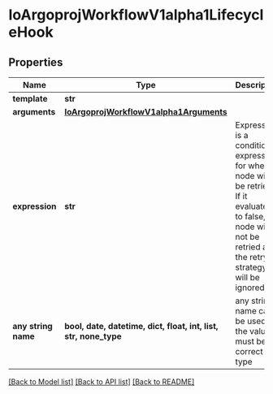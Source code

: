 # IoArgoprojWorkflowV1alpha1LifecycleHook


## Properties
Name | Type | Description | Notes
------------ | ------------- | ------------- | -------------
**template** | **str** |  | 
**arguments** | [**IoArgoprojWorkflowV1alpha1Arguments**](IoArgoprojWorkflowV1alpha1Arguments.md) |  | [optional] 
**expression** | **str** | Expression is a condition expression for when a node will be retried. If it evaluates to false, the node will not be retried and the retry strategy will be ignored | [optional] 
**any string name** | **bool, date, datetime, dict, float, int, list, str, none_type** | any string name can be used but the value must be the correct type | [optional]

[[Back to Model list]](../README.md#documentation-for-models) [[Back to API list]](../README.md#documentation-for-api-endpoints) [[Back to README]](../README.md)


